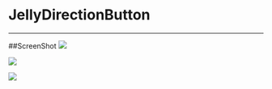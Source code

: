 # JellyDirectionButton
---------
##ScreenShot
![](https://rawgit.com/bonghyun2/jelly-direction-button/master/screenshots/Screenshot_button_normal.png)

![](https://rawgit.com/bonghyun2/jelly-direction-button/master/screenshots/Screenshot_button_down.png)

![](https://rawgit.com/bonghyun2/jelly-direction-button/master/screenshots/Screenshot_button_up.png)

